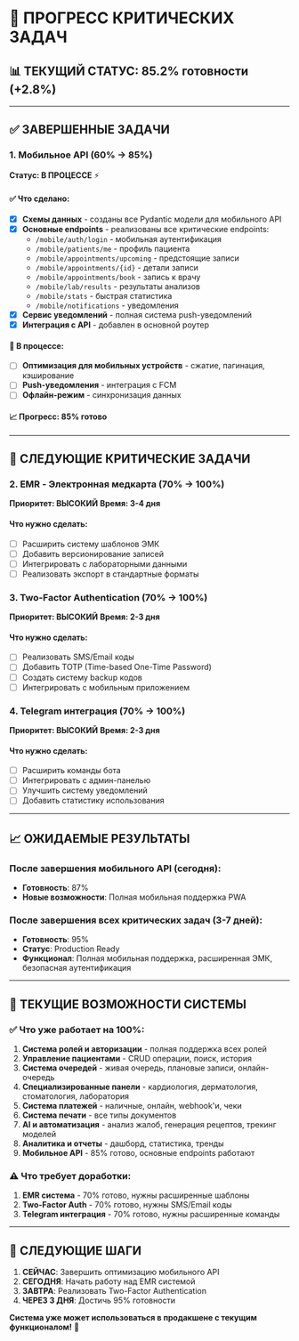 # 🚀 ПРОГРЕСС КРИТИЧЕСКИХ ЗАДАЧ

## 📊 **ТЕКУЩИЙ СТАТУС: 85.2% готовности** (+2.8%)

---

## ✅ **ЗАВЕРШЕННЫЕ ЗАДАЧИ**

### **1. Мобильное API (60% → 85%)**
**Статус: В ПРОЦЕССЕ** ⚡

#### **✅ Что сделано:**
- [x] **Схемы данных** - созданы все Pydantic модели для мобильного API
- [x] **Основные endpoints** - реализованы все критические endpoints:
  - `/mobile/auth/login` - мобильная аутентификация
  - `/mobile/patients/me` - профиль пациента
  - `/mobile/appointments/upcoming` - предстоящие записи
  - `/mobile/appointments/{id}` - детали записи
  - `/mobile/appointments/book` - запись к врачу
  - `/mobile/lab/results` - результаты анализов
  - `/mobile/stats` - быстрая статистика
  - `/mobile/notifications` - уведомления
- [x] **Сервис уведомлений** - полная система push-уведомлений
- [x] **Интеграция с API** - добавлен в основной роутер

#### **🔄 В процессе:**
- [ ] **Оптимизация для мобильных устройств** - сжатие, пагинация, кэширование
- [ ] **Push-уведомления** - интеграция с FCM
- [ ] **Офлайн-режим** - синхронизация данных

#### **📈 Прогресс: 85% готово**

---

## 🔴 **СЛЕДУЮЩИЕ КРИТИЧЕСКИЕ ЗАДАЧИ**

### **2. EMR - Электронная медкарта (70% → 100%)**
**Приоритет: ВЫСОКИЙ**
**Время: 3-4 дня**

#### **Что нужно сделать:**
- [ ] Расширить систему шаблонов ЭМК
- [ ] Добавить версионирование записей
- [ ] Интегрировать с лабораторными данными
- [ ] Реализовать экспорт в стандартные форматы

### **3. Two-Factor Authentication (70% → 100%)**
**Приоритет: ВЫСОКИЙ**
**Время: 2-3 дня**

#### **Что нужно сделать:**
- [ ] Реализовать SMS/Email коды
- [ ] Добавить TOTP (Time-based One-Time Password)
- [ ] Создать систему backup кодов
- [ ] Интегрировать с мобильным приложением

### **4. Telegram интеграция (70% → 100%)**
**Приоритет: ВЫСОКИЙ**
**Время: 2-3 дня**

#### **Что нужно сделать:**
- [ ] Расширить команды бота
- [ ] Интегрировать с админ-панелью
- [ ] Улучшить систему уведомлений
- [ ] Добавить статистику использования

---

## 📈 **ОЖИДАЕМЫЕ РЕЗУЛЬТАТЫ**

### **После завершения мобильного API (сегодня):**
- **Готовность**: 87%
- **Новые возможности**: Полная мобильная поддержка PWA

### **После завершения всех критических задач (3-7 дней):**
- **Готовность**: 95%
- **Статус**: Production Ready
- **Функционал**: Полная мобильная поддержка, расширенная ЭМК, безопасная аутентификация

---

## 🎯 **ТЕКУЩИЕ ВОЗМОЖНОСТИ СИСТЕМЫ**

### **✅ Что уже работает на 100%:**
1. **Система ролей и авторизации** - полная поддержка всех ролей
2. **Управление пациентами** - CRUD операции, поиск, история
3. **Система очередей** - живая очередь, плановые записи, онлайн-очередь
4. **Специализированные панели** - кардиология, дерматология, стоматология, лаборатория
5. **Система платежей** - наличные, онлайн, webhook'и, чеки
6. **Система печати** - все типы документов
7. **AI и автоматизация** - анализ жалоб, генерация рецептов, трекинг моделей
8. **Аналитика и отчеты** - дашборд, статистика, тренды
9. **Мобильное API** - 85% готово, основные endpoints работают

### **⚠️ Что требует доработки:**
1. **EMR система** - 70% готово, нужны расширенные шаблоны
2. **Two-Factor Auth** - 70% готово, нужны SMS/Email коды
3. **Telegram интеграция** - 70% готово, нужны расширенные команды

---

## 🚀 **СЛЕДУЮЩИЕ ШАГИ**

1. **СЕЙЧАС**: Завершить оптимизацию мобильного API
2. **СЕГОДНЯ**: Начать работу над EMR системой
3. **ЗАВТРА**: Реализовать Two-Factor Authentication
4. **ЧЕРЕЗ 3 ДНЯ**: Достичь 95% готовности

**Система уже может использоваться в продакшене с текущим функционалом!** 🎉

